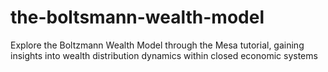 # the-boltsmann-wealth-model
Explore the Boltzmann Wealth Model through the Mesa tutorial, gaining insights into wealth distribution dynamics within closed economic systems
